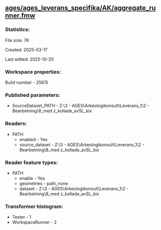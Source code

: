 ﻿## [ages/ages_leverans_specifika/AK/aggregate_runner.fmw](https://github.com/kicki58/kix_working_dir/blob/master/ages/ages_leverans_specifika/AK/aggregate_runner.fmw)

### Statistics:
File size: 76

Created: 2025-03-17

Last edited: 2025-10-20


### Workspace properties:
Build number    - 25615

### Published parameters:
*  SourceDataset_PATH    -   Z:\3 - AGES\Arkeologikonsult\Leverans_1\2 - Bearbetning\8_med z_kollade_avSL_kix

### Readers:
*  PATH
    * enabled    -  Yes
    * source_dataset    -   Z:\3 - AGES\Arkeologikonsult\Leverans_1\2 - Bearbetning\8_med z_kollade_avSL_kix

### Reader feature types:
*  PATH
    * enable - Yes
    * geometries - path_none
    * dataset - Z:\3 - AGES\Arkeologikonsult\Leverans_1\2 - Bearbetning\8_med z_kollade_avSL_kix




### Transformer histogram:
*  Tester    -   1
*  WorkspaceRunner    -   2

